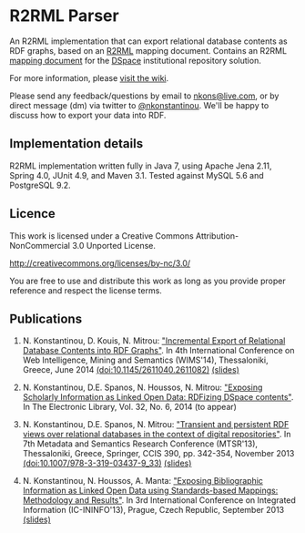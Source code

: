 # R2RML Parser

An R2RML implementation that can export relational database contents as RDF graphs, based on an [R2RML](http://www.w3.org/TR/r2rml/) mapping document. Contains an R2RML [mapping document](https://github.com/nkons/r2rml-parser/blob/master/dspace/dspace-mapping.rdf) for the [DSpace](http://www.dspace.org/) institutional repository solution.

For more information, please [visit the wiki](https://github.com/nkons/r2rml-parser/wiki).

Please send any feedback/questions by email to [nkons@live.com](mailto:nkons@live.com), or by direct message (dm) via twitter to [@nkonstantinou](https://twitter.com/nkonstantinou). We'll be happy to discuss how to export your data into RDF.

## Implementation details

R2RML implementation written fully in Java 7, using Apache Jena 2.11, Spring 4.0, JUnit 4.9, and Maven 3.1. Tested against MySQL 5.6 and PostgreSQL 9.2.

## Licence

This work is licensed under a Creative Commons Attribution-NonCommercial 3.0 Unported License.

http://creativecommons.org/licenses/by-nc/3.0/

You are free to use and distribute this work as long as you provide proper reference and respect the license terms.

## Publications

1. N. Konstantinou, D. Kouis, N. Mitrou: ["Incremental Export of Relational Database Contents into RDF Graphs"](https://www.researchgate.net/publication/262098563_Incremental_Export_of_Relational_Database_Contents_into_RDF_Graphs). In 4th International Conference on Web Intelligence, Mining and Semantics (WIMS'14), Thessaloniki, Greece, June 2014 [(doi:10.1145/2611040.2611082)](http://dx.doi.org/10.1145/2611040.2611082) [(slides)](http://www.slideshare.net/nkons/wims14-v2)

1. N. Konstantinou, D.E. Spanos, N. Houssos, N. Mitrou: ["Exposing Scholarly Information as Linked Open Data: RDFizing DSpace contents"](https://www.researchgate.net/publication/236881378_Exposing_Scholarly_Information_as_Linked_Open_Data_RDFizing_DSpace_contents). In The Electronic Library, Vol. 32, No. 6, 2014 (to appear)

1. N. Konstantinou, D.E. Spanos, N. Mitrou: ["Transient and persistent RDF views over relational databases in the context of digital repositories"](https://www.researchgate.net/publication/258235039_Transient_and_persistent_RDF_views_over_relational_databases_in_the_context_of_digital_repositories). In 7th Metadata and Semantics Research Conference (MTSR'13), Thessaloniki, Greece, Springer, CCIS 390, pp. 342-354, November 2013 [(doi:10.1007/978-3-319-03437-9_33)](http://dx.doi.org/10.1007/978-3-319-03437-9_33) [(slides)](http://www.slideshare.net/nkons/transient-and-persistent-rdf-views-over-relational-databases-in-the-context-of-digital-repositories)

1. N. Konstantinou, N. Houssos, A. Manta: ["Exposing Bibliographic Information as Linked Open Data using Standards-based Mappings: Methodology and Results"](https://www.researchgate.net/publication/256691164_Exposing_Bibliographic_Information_as_Linked_Open_Data_using_Standards-based_Mappings_Methodology_and_Results). In 3rd International Conference on Integrated Information (IC-ININFO'13), Prague, Czech Republic, September 2013 [(slides)](http://www.slideshare.net/nkons/exposing-bibliographic-information-as-linked-open-data-using-standardsbased-mappings-methodology-and-results)

